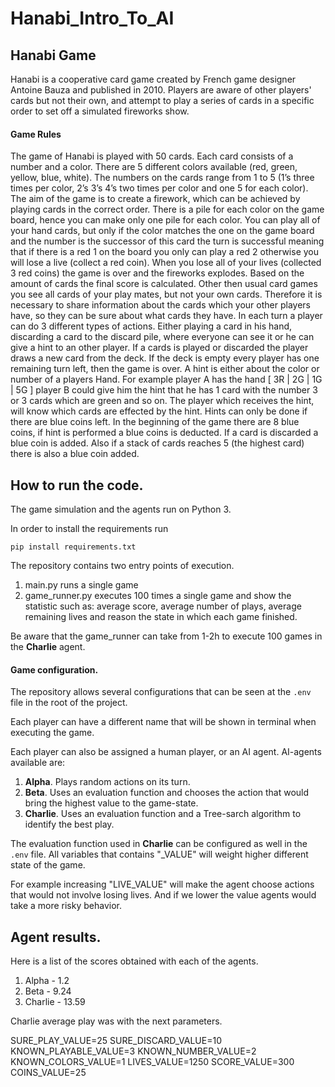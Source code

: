 # Hanabi_Intro_To_AI

## Hanabi Game 

Hanabi is a cooperative card game created by French game designer Antoine Bauza and published in 2010. Players are aware of other players' cards but not their own, and attempt to play a series of cards in a specific order to set off a simulated fireworks show.

#### Game Rules

The game of Hanabi is played with 50 cards. Each card consists of a number and a color. There are 5
different colors available (red, green, yellow, blue, white). The numbers on the cards range from 1 to 5
(1’s three times per color, 2’s 3’s 4’s two times per color and one 5 for each color). The aim of the game
is to create a firework, which can be achieved by playing cards in the correct order. There is a pile for
each color on the game board, hence you can make only one pile for each color. You can play all of your
hand cards, but only if the color matches the one on the game board and the number is the successor of
this card the turn is successful meaning that if there is a red 1 on the board you only can play a red 2
otherwise you will lose a live (collect a red coin). When you lose all of your lives (collected 3 red coins)
the game is over and the fireworks explodes. Based on the amount of cards the final score is calculated.
Other then usual card games you see all cards of your play mates, but not your own cards. Therefore it is
necessary to share information about the cards which your other players have, so they can be sure about
what cards they have. In each turn a player can do 3 different types of actions. Either playing a card
in his hand, discarding a card to the discard pile, where everyone can see it or he can give a hint to an
other player. If a cards is played or discarded the player draws a new card from the deck. If the deck is
empty every player has one remaining turn left, then the game is over. A hint is either about the color or
number of a players Hand. For example player A has the hand [ 3R | 2G | 1G | 5G ] player B could
give him the hint that he has 1 card with the number 3 or 3 cards which are green and so on. The player
which receives the hint, will know which cards are effected by the hint. Hints can only be done if there
are blue coins left. In the beginning of the game there are 8 blue coins, if hint is performed a blue coins is
deducted. If a card is discarded a blue coin is added. Also if a stack of cards reaches 5 (the highest card)
there is also a blue coin added.

## How to run the code.

The game simulation and the agents run on Python 3.

In order to install the requirements run

`pip install requirements.txt`

The repository contains two entry points of execution.
1. main.py runs a single game 
2. game_runner.py executes 100 times a single game and show the statistic such as: average score, average number of plays, average remaining lives and reason the state in which each game finished.

Be aware that the game_runner can take from 1-2h to execute 100 games in the **Charlie** agent.

#### Game configuration.

The repository allows several configurations that can be seen at the `.env` file in the root of the project.

Each player can have a different name that will be shown in terminal when executing the game.

Each player can also be assigned a human player, or an AI agent. AI-agents available are:
1. **Alpha**. Plays random actions on its turn.
2. **Beta**. Uses an evaluation function and chooses the action that would bring the highest value to the game-state.
3. **Charlie**. Uses an evaluation function and a Tree-sarch algorithm to identify the best play.

The evaluation function used in **Charlie** can be configured as well in the `.env` file. All variables that contains "_VALUE" will weight higher different state of the game.

For example increasing "LIVE_VALUE" will make the agent choose actions that would not involve losing lives. And if we lower the value agents would take a more risky behavior.
    
## Agent results.

Here is a list of the scores obtained with each of the agents.

1. Alpha - 1.2
2. Beta - 9.24
3. Charlie - 13.59 

Charlie average play was with the next parameters.

SURE_PLAY_VALUE=25
SURE_DISCARD_VALUE=10
KNOWN_PLAYABLE_VALUE=3
KNOWN_NUMBER_VALUE=2
KNOWN_COLORS_VALUE=1
LIVES_VALUE=1250
SCORE_VALUE=300
COINS_VALUE=25

